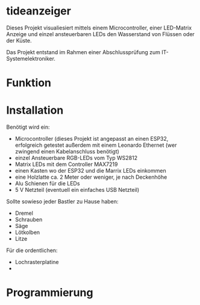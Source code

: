 # tideanzeiger

Dieses Projekt visualiesiert mittels einem Microcontroller, einer LED-Matrix Anzeige und einzel ansteuerbaren LEDs den Wasserstand von Flüssen oder der Küste.

Das Projekt entstand im Rahmen einer Abschlussprüfung zum IT-Systemelektroniker.

# Funktion

# Installation

Benötigt wird ein:
- Microcontroller (dieses Projekt ist angepasst an einen ESP32, erfolgreich getestet außerdem mit einem Leonardo Ethernet (wer zwingend einen Kabelanschluss benötigt)
- einzel Ansteuerbare RGB-LEDs vom Typ WS2812
- Matrix LEDs mit dem Controller MAX7219
- einen Kasten wo der ESP32 und die Marrix LEDs einkommen
- eine Holzlatte ca. 2 Meter oder weniger, je nach Deckenhöhe
- Alu Schienen für die LEDs
- 5 V Netzteil (eventuell ein einfaches USB Netzteil)

Sollte sowieso jeder Bastler zu Hause haben:
- Dremel 
- Schrauben
- Säge
- Lötkolben
- Litze

Für die ordentlichen:
- Lochrasterplatine
- 

# Programmierung 
